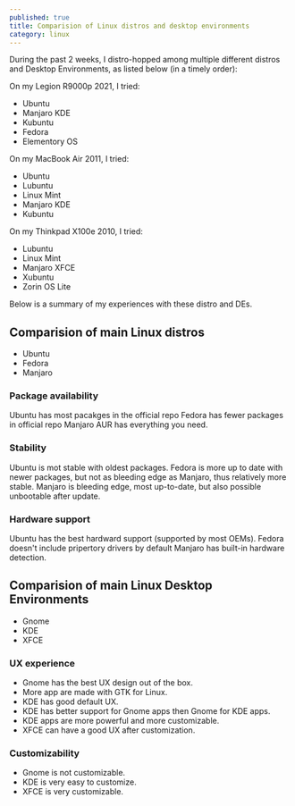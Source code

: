 ```yaml
---
published: true
title: Comparision of Linux distros and desktop environments
category: linux
---
```

During the past 2 weeks, I distro-hopped among multiple different distros and Desktop Environments, as listed below (in a timely order):

On my Legion R9000p 2021, I tried:

- Ubuntu
- Manjaro KDE
- Kubuntu
- Fedora
- Elementory OS

On my MacBook Air 2011, I tried:

- Ubuntu
- Lubuntu
- Linux Mint
- Manjaro KDE
- Kubuntu

On my Thinkpad X100e 2010, I tried:

- Lubuntu
- Linux Mint
- Manjaro XFCE
- Xubuntu
- Zorin OS Lite

Below is a summary of my experiences with these distro and DEs.

## Comparision of main Linux distros

- Ubuntu
- Fedora
- Manjaro

### Package availability

Ubuntu has most pacakges in the official repo
Fedora has fewer packages in official repo
Manjaro AUR has everything you need.

### Stability

Ubuntu is mot stable with oldest packages.
Fedora is more up to date with newer packages, but not as bleeding edge as Manjaro, thus relatively more stable.
Manjaro is bleeding edge, most up-to-date, but also possible unbootable after update.

### Hardware support

Ubuntu has the best hardward support (supported by most OEMs).
Fedora doesn't include pripertory drivers by default
Manjaro has built-in hardware detection.

## Comparision of main Linux Desktop Environments

- Gnome
- KDE
- XFCE

### UX experience

- Gnome has the best UX design out of the box.
- More app are made with GTK for Linux.
- KDE has good default UX.
- KDE has better support for Gnome apps then Gnome for KDE apps.
- KDE apps are more powerful and more customizable.
- XFCE can have a good UX after customization.

### Customizability

- Gnome is not customizable.
- KDE is very easy to customize.
- XFCE is very customizable.

